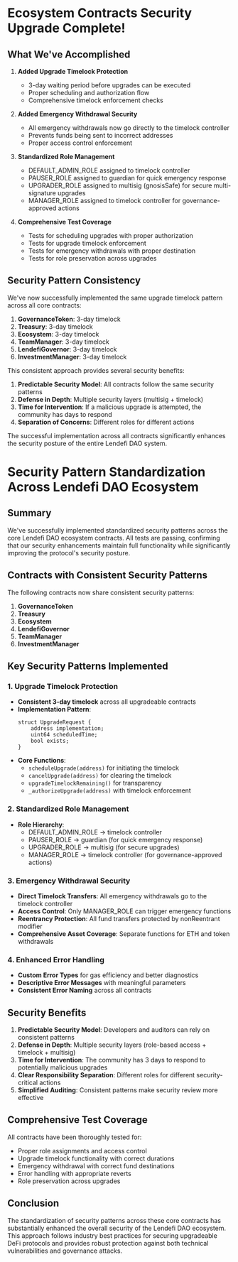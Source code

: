 # Ecosystem Contracts Security Upgrade Complete!



## What We've Accomplished

1. **Added Upgrade Timelock Protection**
   - 3-day waiting period before upgrades can be executed
   - Proper scheduling and authorization flow
   - Comprehensive timelock enforcement checks

2. **Added Emergency Withdrawal Security**
   - All emergency withdrawals now go directly to the timelock controller
   - Prevents funds being sent to incorrect addresses
   - Proper access control enforcement

3. **Standardized Role Management**
   - DEFAULT_ADMIN_ROLE assigned to timelock controller
   - PAUSER_ROLE assigned to guardian for quick emergency response
   - UPGRADER_ROLE assigned to multisig (gnosisSafe) for secure multi-signature upgrades
   - MANAGER_ROLE assigned to timelock controller for governance-approved actions

4. **Comprehensive Test Coverage**
   - Tests for scheduling upgrades with proper authorization
   - Tests for upgrade timelock enforcement
   - Tests for emergency withdrawals with proper destination
   - Tests for role preservation across upgrades

## Security Pattern Consistency

We've now successfully implemented the same upgrade timelock pattern across all core contracts:

1. **GovernanceToken**: 3-day timelock
2. **Treasury**: 3-day timelock
3. **Ecosystem**: 3-day timelock
4. **TeamManager**: 3-day timelock
5. **LendefiGovernor**: 3-day timelock
6. **InvestmentManager**: 3-day timelock

This consistent approach provides several security benefits:

1. **Predictable Security Model**: All contracts follow the same security patterns
2. **Defense in Depth**: Multiple security layers (multisig + timelock)
3. **Time for Intervention**: If a malicious upgrade is attempted, the community has days to respond
4. **Separation of Concerns**: Different roles for different actions

The successful implementation across all contracts significantly enhances the security posture of the entire Lendefi DAO system.

# Security Pattern Standardization Across Lendefi DAO Ecosystem

## Summary

We've successfully implemented standardized security patterns across the core Lendefi DAO ecosystem contracts. All tests are passing, confirming that our security enhancements maintain full functionality while significantly improving the protocol's security posture.

## Contracts with Consistent Security Patterns

The following contracts now share consistent security patterns:

1. **GovernanceToken**
2. **Treasury**
3. **Ecosystem**
4. **LendefiGovernor**
5. **TeamManager**
6. **InvestmentManager**

## Key Security Patterns Implemented

### 1. Upgrade Timelock Protection
- **Consistent 3-day timelock** across all upgradeable contracts
- **Implementation Pattern**:
  ```solidity
  struct UpgradeRequest {
      address implementation;
      uint64 scheduledTime;
      bool exists;
  }
  ```
- **Core Functions**:
  - `scheduleUpgrade(address)` for initiating the timelock
  - `cancelUpgrade(address)` for clearing the timelock
  - `upgradeTimelockRemaining()` for transparency
  - `_authorizeUpgrade(address)` with timelock enforcement

### 2. Standardized Role Management
- **Role Hierarchy**:
  - DEFAULT_ADMIN_ROLE → timelock controller
  - PAUSER_ROLE → guardian (for quick emergency response)
  - UPGRADER_ROLE → multisig (for secure upgrades)
  - MANAGER_ROLE → timelock controller (for governance-approved actions)

### 3. Emergency Withdrawal Security
- **Direct Timelock Transfers**: All emergency withdrawals go to the timelock controller
- **Access Control**: Only MANAGER_ROLE can trigger emergency functions
- **Reentrancy Protection**: All fund transfers protected by nonReentrant modifier
- **Comprehensive Asset Coverage**: Separate functions for ETH and token withdrawals

### 4. Enhanced Error Handling
- **Custom Error Types** for gas efficiency and better diagnostics
- **Descriptive Error Messages** with meaningful parameters
- **Consistent Error Naming** across all contracts

## Security Benefits

1. **Predictable Security Model**: Developers and auditors can rely on consistent patterns
2. **Defense in Depth**: Multiple security layers (role-based access + timelock + multisig)
3. **Time for Intervention**: The community has 3 days to respond to potentially malicious upgrades
4. **Clear Responsibility Separation**: Different roles for different security-critical actions
5. **Simplified Auditing**: Consistent patterns make security review more effective

## Comprehensive Test Coverage

All contracts have been thoroughly tested for:
- Proper role assignments and access control
- Upgrade timelock functionality with correct durations
- Emergency withdrawal with correct fund destinations
- Error handling with appropriate reverts
- Role preservation across upgrades

## Conclusion

The standardization of security patterns across these core contracts has substantially enhanced the overall security of the Lendefi DAO ecosystem. This approach follows industry best practices for securing upgradeable DeFi protocols and provides robust protection against both technical vulnerabilities and governance attacks.